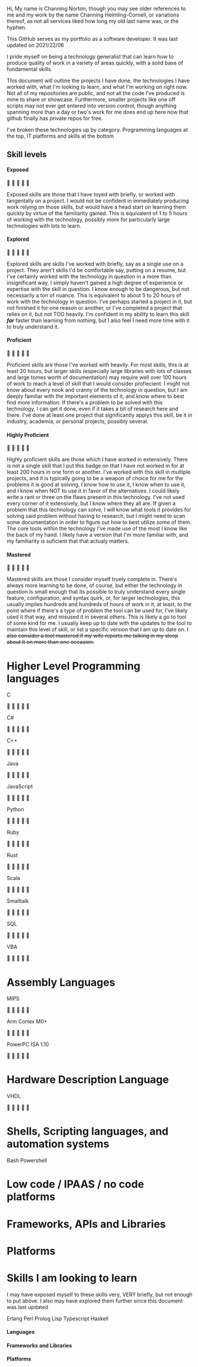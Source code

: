 Hi, My name is Channing Norton; though you may see older references to me and my work by the name Channing Helmling-Cornell, or variations thereof, as not all services liked how long my old last name was, or the hyphen.

This GitHub serves as my portfolio as a software developer. It was last updated on 2021/22/06

I pride myself on being a technology generalist that can learn how to produce quality of work in a variety of areas quickly, with a solid base of fundamental skills.

This document will outline the projects I have done, the technologies I have worked with, what I'm looking to learn, and what I'm working on right now. Not all of my repositories are public, and not all the code I've produced is mine to share or showcase. Furthermore, smaller projects like one off scripts may not ever get entered into version control, though anything spanning more than a day or two's work for me does end up here now that github finally has private repos for free.

I've broken these technologies up by category. Programming languages at the top, IT platforms and skills at the bottom

## Skill levels

#### Exposed

:large_blue_diamond: :small_blue_diamond: :small_blue_diamond: :small_blue_diamond: :small_blue_diamond:

Exposed skills are those that I have toyed with briefly, or worked with tangentally on a project. I would not be confident in immediately producing work relying on those skills, but would have a head start on learning them quickly by virtue of the familiarity gained. This is equivalent of 1 to 5 hours of working with the technology, possibly more for particularly large technologies with lots to learn.

#### Explored

:large_blue_diamond: :large_blue_diamond: :small_blue_diamond: :small_blue_diamond: :small_blue_diamond:

Explored skills are skills I've worked with briefly, say as a single use on a project. They aren't skills I'd be comfortable say, putting on a resume, but I've certainly worked with the technology in question in a more than insignificant way, I simply haven't gained a high degree of experience or expertise with the skill in question. I know enough to be dangerous, but not necessarily a ton of nuance. This is equivalent to about 5 to 20 hours of work with the technology in question. I've perhaps started a project in it, but not finished it for one reason or another, or I've completed a project that relies on it, but not TOO heavily. I'm confident in my ability to learn this skill ***far*** faster than learning from nothing, but I also feel I need more time with it to truly understand it.


#### Proficient

:large_blue_diamond: :large_blue_diamond: :large_blue_diamond: :small_blue_diamond: :small_blue_diamond:

Proficient skills are those I've worked with heavily. For most skills, this is at least 20 hours, but larger skills (especially large libraries with lots of classes and large tomes worth of documentation) may require well over 100 hours of work to reach a level of skill that I would consider profiecient. I might not know about every nook and cranny of the technology in question, but I am deeply familiar with the important elements of it, and know where to best find more information. If there's a problem to be solved with this technology, I can get it done, even if it takes a bit of research here and there. I've done at least one project that significantly applys this skill, be it in industry, academia, or personal projects, possibly several.

#### Highly Proficient
:large_blue_diamond: :large_blue_diamond: :large_blue_diamond: :large_blue_diamond: :small_blue_diamond:

Highly proficient skills are those which I have worked in extensively. There is not a single skill that I put this badge on that I have not worked in for at least 200 hours in one form or another. I've worked with this skill in multiple projects, and it is typically going to be a weapon of choice for me for the problems it is good at solving. I know how to use it, I know when to use it, and I know when NOT to use it in favor of the alternatives. I could likely write a rant or three on the flaws present in this technology. I've not used every corner of it extensively, but I know where they all are. If given a problem that this technology can solve, I will know what tools it provides for solving said problem without having to research, but I might need to scan some documentation in order to figure out how to best utilize some of them. The core tools within the technology I've made use of the most I know like the back of my hand. I likely have a version that I'm more familiar with, and my familiarity is suficient that that actualy matters.

#### Mastered 

:large_blue_diamond: :large_blue_diamond: :large_blue_diamond: :large_blue_diamond: :large_blue_diamond:

Mastered skills are those I consider myself truely complete in. There's always more learning to be done, of course, but either the technology in question is small enough that its possible to truly understand every single feature, configuration, and syntax quirk, or, for larger technologies, this usually implies hundreds and hundreds of hours of work in it, at least, to the point where if there's a type of problem the tool can be used for, I've likely used it that way, and misused it in several others. This is likely a go to tool of some kind for me. I usually keep up to date with the updates to the tool to maintain this level of skill, or list a specific version that I am up to date on. ~~I also consider a tool mastered if my wife reports me talking in my sleep about it on more than one occasion.~~


# Higher Level Programming languages

C

:large_blue_diamond: :large_blue_diamond: :large_blue_diamond: :large_blue_diamond: :large_blue_diamond:

C#

:large_blue_diamond: :large_blue_diamond: :large_blue_diamond: :large_blue_diamond: :small_blue_diamond:

C++

:large_blue_diamond: :large_blue_diamond: :small_blue_diamond: :small_blue_diamond: :small_blue_diamond:

Java

:large_blue_diamond: :large_blue_diamond: :large_blue_diamond: :large_blue_diamond: :large_blue_diamond:

JavaScript

:large_blue_diamond: :large_blue_diamond: :small_blue_diamond: :small_blue_diamond: :small_blue_diamond:

Python

:large_blue_diamond: :large_blue_diamond: :large_blue_diamond: :small_blue_diamond: :small_blue_diamond:

Ruby

:large_blue_diamond: :small_blue_diamond: :small_blue_diamond: :small_blue_diamond: :small_blue_diamond:

Rust

:large_blue_diamond: :small_blue_diamond: :small_blue_diamond: :small_blue_diamond: :small_blue_diamond:

Scala

:large_blue_diamond: :small_blue_diamond: :small_blue_diamond: :small_blue_diamond: :small_blue_diamond:

Smalltalk

:large_blue_diamond: :small_blue_diamond: :small_blue_diamond: :small_blue_diamond: :small_blue_diamond:

SQL

:large_blue_diamond: :large_blue_diamond: :large_blue_diamond: :small_blue_diamond: :small_blue_diamond:

VBA

:large_blue_diamond: :large_blue_diamond: :small_blue_diamond: :small_blue_diamond: :small_blue_diamond:


# Assembly Languages

MIPS

:large_blue_diamond: :large_blue_diamond: :large_blue_diamond: :large_blue_diamond: :small_blue_diamond:

Arm Cortex M0+

:large_blue_diamond: :small_blue_diamond: :small_blue_diamond: :small_blue_diamond: :small_blue_diamond:

PowerPC ISA 1.10

:large_blue_diamond: :small_blue_diamond: :small_blue_diamond: :small_blue_diamond: :small_blue_diamond:


# Hardware Description Language

VHDL

:large_blue_diamond: :large_blue_diamond: :small_blue_diamond: :small_blue_diamond: :small_blue_diamond:


# Shells, Scripting languages, and automation systems
Bash
Powershell

# Low code / IPAAS / no code platforms
# Frameworks, APIs and Libraries
# Platforms

# Skills I am looking to learn
I may have exposed myself to these skills very, VERY briefly, but not enough to put above. I also may have explored them further since this document was last updated

Erlang
Perl
Prolog
Lisp
Typescript
Haskell

#### Languages
#### Frameworks and Libraries
#### Platforms

